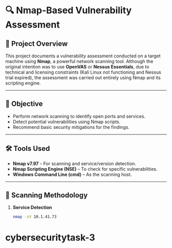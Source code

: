 # 🔍 Nmap-Based Vulnerability Assessment

## 📌 Project Overview

This project documents a vulnerability assessment conducted on a target machine using **Nmap**, a powerful network scanning tool. Although the original intention was to use **OpenVAS** or **Nessus Essentials**, due to technical and licensing constraints (Kali Linux not functioning and Nessus trial expired), the assessment was carried out entirely using Nmap and its scripting engine.

---

## 🎯 Objective

- Perform network scanning to identify open ports and services.
- Detect potential vulnerabilities using Nmap scripts.
- Recommend basic security mitigations for the findings.

---

## 🛠️ Tools Used

- **Nmap v7.97** – For scanning and service/version detection.
- **Nmap Scripting Engine (NSE)** – To check for specific vulnerabilities.
- **Windows Command Line (cmd)** – As the scanning host.

---

## 🧪 Scanning Methodology

1. **Service Detection**
   ```bash
   nmap -sV 10.1.41.73
# cybersecuritytask-3
